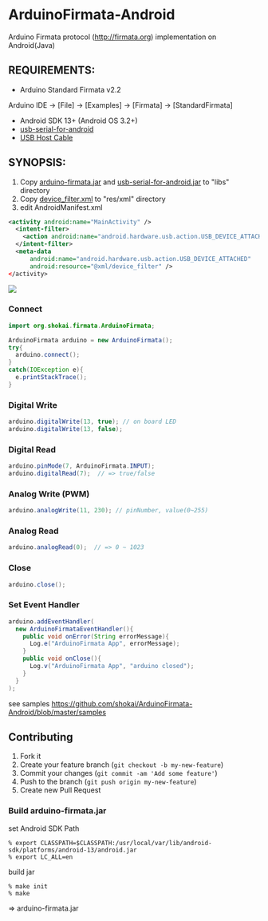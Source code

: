 ArduinoFirmata-Android
======================
Arduino Firmata protocol (http://firmata.org) implementation on Android(Java)


REQUIREMENTS:
-------------
* Arduino Standard Firmata v2.2

Arduino IDE -> [File] -> [Examples] -> [Firmata] -> [StandardFirmata]

* Android SDK 13+ (Android OS 3.2+)
* [usb-serial-for-android](http://code.google.com/p/usb-serial-for-android)
* [USB Host Cable](https://www.google.com/search?q=USB+host+cable)


SYNOPSIS:
---------

1. Copy [arduino-firmata.jar](https://github.com/shokai/ArduinoFirmata-Android/raw/master/arduino-firmata.jar) and [usb-serial-for-android.jar](http://code.google.com/p/usb-serial-for-android) to "libs" directory
2. Copy [device_filter.xml](http://usb-serial-for-android.googlecode.com/git/UsbSerialExamples/res/xml/device_filter.xml) to "res/xml" directory
3. edit AndroidManifest.xml

```xml
<activity android:name="MainActivity" />
  <intent-filter>
    <action android:name="android.hardware.usb.action.USB_DEVICE_ATTACHED" />
  </intent-filter>
  <meta-data
      android:name="android.hardware.usb.action.USB_DEVICE_ATTACHED"
      android:resource="@xml/device_filter" />
</activity>
```

<img src="http://shokai.org/archive/file/9cc50dffd79a489b23fcf75e4250d4fa.png">


### Connect

```java
import org.shokai.firmata.ArduinoFirmata;

ArduinoFirmata arduino = new ArduinoFirmata();
try{
  arduino.connect();
}
catch(IOException e){
  e.printStackTrace();
}
```


### Digital Write
```java
arduino.digitalWrite(13, true); // on board LED
arduino.digitalWrite(13, false);
```

### Digital Read
```java
arduino.pinMode(7, ArduinoFirmata.INPUT);
arduino.digitalRead(7);  // => true/false
```

### Analog Write (PWM)
```java
arduino.analogWrite(11, 230); // pinNumber, value(0~255)
```

### Analog Read
```java
arduino.analogRead(0);  // => 0 ~ 1023
```

### Close
```java
arduino.close();
```

### Set Event Handler
```java
arduino.addEventHandler(
  new ArduinoFirmataEventHandler(){
    public void onError(String errorMessage){
      Log.e("ArduinoFirmata App", errorMessage);
    }
    public void onClose(){
      Log.v("ArduinoFirmata App", "arduino closed");
    }
  }
);
```

see samples https://github.com/shokai/ArduinoFirmata-Android/blob/master/samples


Contributing
------------
1. Fork it
2. Create your feature branch (`git checkout -b my-new-feature`)
3. Commit your changes (`git commit -am 'Add some feature'`)
4. Push to the branch (`git push origin my-new-feature`)
5. Create new Pull Request

### Build arduino-firmata.jar

set Android SDK Path

    % export CLASSPATH=$CLASSPATH:/usr/local/var/lib/android-sdk/platforms/android-13/android.jar
    % export LC_ALL=en

build jar

    % make init
    % make

=> arduino-firmata.jar